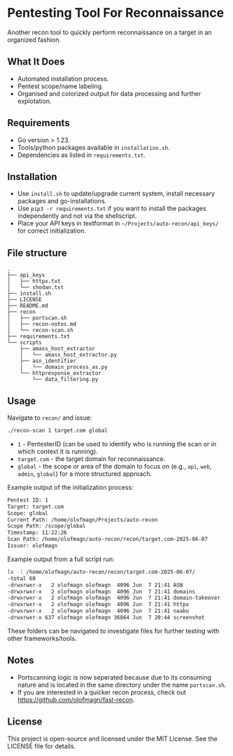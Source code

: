 # Pentesting Tool For Reconnaissance
Another recon tool to quickly perform reconnaissance on a target in an organized fashion.

##  What It Does
- Automated installation process.
- Pentest scope/name labeling.
- Organised and colorized output for data processing and further explotation.

##  Requirements
- Go version > 1.23.
- Tools/python packages available in `installation.sh`.
- Dependencies as listed in `requirements.txt`.

##  Installation
- Use `install.sh` to update/upgrade current system, install necessary packages and go-installations.
- Use `pip3 -r requirements.txt` if you want to install the packages independently and not via the shellscript.
- Place your API keys in textformat in `~/Projects/auto-recon/api_keys/` for correct initialization.

## File structure
```
.
├── api_keys
│   ├── httpx.txt
│   └── shodan.txt
├── install.sh
├── LICENSE
├── README.md
├── recon
│   ├── portscan.sh
│   ├── recon-notes.md
│   └── recon-scan.sh
├── requirements.txt
└── scripts
    ├── amass_host_extractor
    │   └── amass_host_extractor.py
    ├── asn_identifier
    │   └── domain_process_as.py
    └── httpresponse_extractor
        └── data_filtering.py
```

##  Usage
Navigate to `recon/` and issue:

```bash
./recon-scan 1 target.com global
```

- `1` - PentesterID (can be used to identify who is running the scan or in which context it is running).
- `target.com` - the target domain for reconnaissance.
- `global` - the scope or area of the domain to focus on (e.g., `api`, `web`, `admin`, `global`) for a more structured approach.

Example output of the initialization process:
```bash
Pentest ID: 1
Target: target.com
Scope: global
Current Path: /home/olofmagn/Projects/auto-recon
Scope Path: /scope/global
Timestamp: 11:22:26
Scan Path: /home/olofmagn/auto-recon/recon/target.com-2025-06-07
Issuer: olofmagn

```

Example output from a full script run:
```bash
ls -l /home/olofmagn/auto-recon/recon/target.com-2025-06-07/
-total 60
-drwxrwxr-x   2 olofmagn olofmagn  4096 Jun  7 21:41 ASN
-drwxrwxr-x   2 olofmagn olofmagn  4096 Jun  7 21:41 domains
-drwxrwxr-x   2 olofmagn olofmagn  4096 Jun  7 21:41 domain-takeover
-drwxrwxr-x   2 olofmagn olofmagn  4096 Jun  7 21:41 httpx
-drwxrwxr-x   2 olofmagn olofmagn  4096 Jun  7 21:41 naabu
-drwxrwxr-x 637 olofmagn olofmagn 36864 Jun  7 20:44 screenshot
```

These folders can be navigated to investigate files for further testing with other frameworks/tools.

##  Notes
- Portscanning logic is now seperated because due to its consuming nature and is located in the same directory under the name `portscan.sh`.
- If you are interested in a quicker recon process, check out https://github.com/olofmagn/fast-recon.

##  License
This project is open-source and licensed under the MIT License. See the LICENSE file for details.
